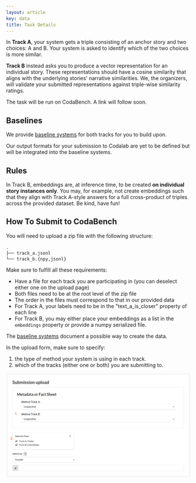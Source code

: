```yaml
---
layout: article
key: data
title: Task Details
---
```


In **Track A**, your system gets a triple consisting of an anchor story and two choices: A and B.
Your system is asked to identify which of the two choices is more similar.

**Track B** instead asks you to produce a vector representation for an individual story.
These representations should have a cosine similarity that aligns with the underlying stories' narrative similarities.
We, the organizers, will validate your submitted representations against triple-wise similarity ratings.

The task will be run on CodaBench. A link will follow soon.

## Baselines
We provide [baseline systems](https://github.com/narrative-similarity-task/semeval-2026-task-4-baselines) for both tracks for you to build upon.

Our output formats for your submission to Codalab are yet to be defined but will be integrated into the baseline systems.

## Rules
In Track B, embeddings are, at inference time, to be created **on individual story instances only**.
You may, for example, not create embeddings such that they align with Track A-style answers for a full cross-product of triples across the provided dataset.
Be kind, have fun!


## How To Submit to CodaBench
You will need to upload a zip file with the following structure:
```
.
├── track_a.jsonl
└── track_b.{npy,jsonl}
```

Make sure to fulfill all these requirements:
- Have a file for each track you are participating in (you can deselect either one on the upload page)
- Both files need to be at the root level of the zip file
- The order in the files must correspond to that in our provided data
- For Track A, your labels need to be in the "text_a_is_closer" property of each line
- For Track B, you may either place your embeddings as a list in the `embeddings` property or provide a numpy serialized file.

The [baseline systems](https://github.com/narrative-similarity-task/semeval-2026-task-4-baselines) document a possible way to create the data.

In the upload form, make sure to specify:
1. the type of method your system is using in each track.
2. which of the tracks (either one or both) you are submitting to.

![Make sure to select the methodology and correct track](/img/upload_codabench.png)
